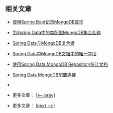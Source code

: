 ## 相关文章

- [使用Spring Boot记录MongoDB查询](docs/使用SpringBoot记录MongoDB查询.md)
- [为Spring Data中的类配置MongoDB集合名称](docs/为SpringData中的类配置MongoDB集合名称.md)
- [Spring Data与MongoDB复合键](docs/SpringData与MongoDB复合键.md)
- [Spring Data中MongoDB文档中的唯一字段](docs/SpringData中MongoDB文档中的唯一字段.md)
- [使用Spring Data MongoDB Repository统计文档](docs/使用SpringData-MongoDB-Repository统计文档.md)
- [Spring Data MongoDB配置连接](docs/SpringData-MongoDB配置连接.md)
- []()

- 更多文章： [[<-- prev]](../spring-boot-persistence-mongodb-1/README.md)
- 更多文章： [[next -->]](../spring-boot-persistence-mongodb-3/README.md)